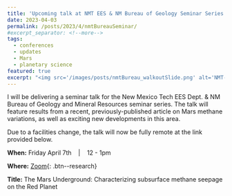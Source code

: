 ```yaml
---
title: 'Upcoming talk at NMT EES & NM Bureau of Geology Seminar Series'
date: 2023-04-03
permalink: /posts/2023/4/nmtBureauSeminar/
#excerpt_separator: <!--more-->
tags:
  - conferences 
  - updates 
  - Mars
  - planetary science
featured: true
excerpt: "<img src='/images/posts/nmtBureau_walkoutSlide.png' alt='NMT-talkBanner' width='500px'/>"
---
```

<!-- excerpt: "<img src='/images/posts/nmtBureau_walkoutSlide.png' alt='NMT-talkBanner' width='500px'/>" -->

<!-- NOTE: the featured callout in front matter allows the post to appear automatically on the ABOUT page if enabled there. -->
<!-- NOTE: the except_separator in the front matter allows you to manually specify how much of the post is included in the except (in this case, everything between the ``more`` callout. -->

I will be delivering a seminar talk for the New Mexico Tech EES Dept. & NM Bureau of Geology and Mineral Resources seminar series. The talk will feature results from a recent, previously-published article on Mars methane variations, as well as exciting new developments in this area. 

Due to a facilities change, the talk will now be fully remote at the link provided below.  


**When:** Friday April 7th &nbsp;&nbsp; \| &nbsp;&nbsp; 12 - 1pm  

**Where:** [Zoom](https://zoom.us/j/99880495832){: .btn--research} 

**Title:**  The Mars Underground: Characterizing subsurface methane seepage on the Red Planet

<!-- ![NMT-talkBanner](/images/posts/nmtBureau_walkoutSlide.png) -->

<!-- <img src="/images/posts/nmtBureau_walkoutSlide.png" alt="NMT-talkBanner" width="500px"/> -->

<!-- Excerpt this whole post: -->
<!-- more -->
